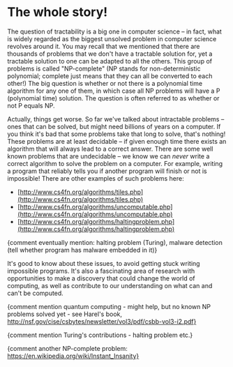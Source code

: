 # The whole story!

The question of tractability is a big one in computer science &ndash; in fact, what is widely regarded as the biggest unsolved problem in computer science revolves around it.
You may recall that we mentioned that there are thousands of problems that we don't have a tractable solution for, yet a tractable solution to one can be adapted to all the others.
This group of problems is called "NP-complete" (NP stands for non-deterministic polynomial; complete just means that they can all be converted to each other!)
The big question is whether or not there is a polynomial time algorithm for any one of them, in which case all NP problems will have a P (polynomial time) solution.
The question is often referred to as whether or not P equals NP.

Actually, things get worse.
So far we've talked about intractable problems &ndash; ones that can be solved, but might need billions of years on a computer.
If you think it's bad that some problems take that long to solve, that's nothing!
These problems are at least decidable &ndash; if given enough time there exists an algorithm that will always lead to a correct answer.
There are some well known problems that are undecidable &ndash; we know we can *never* write a correct algorithm to solve the problem on a computer.
For example, writing a program that reliably tells you if another program will finish or not is impossible!
There are other examples of such problems here:

- [http://www.cs4fn.org/algorithms/tiles.php](http://www.cs4fn.org/algorithms/tiles.php)
- [http://www.cs4fn.org/algorithms/uncomputable.php](http://www.cs4fn.org/algorithms/uncomputable.php)
- [http://www.cs4fn.org/algorithms/haltingproblem.php](http://www.cs4fn.org/algorithms/haltingproblem.php)

{comment eventually mention: halting problem (Turing), malware detection (tell whether program has malware embedded in it)}

It's good to know about these issues, to avoid getting stuck writing impossible programs.
It's also a fascinating area of research with opportunities to make a discovery that could change the world of computing, as well as contribute to our understanding on what can and can't be computed.

{comment mention quantum computing - might help, but no known NP problems solved yet - see Harel's book, http://nsf.gov/cise/csbytes/newsletter/vol3/pdf/csbb-vol3-i2.pdf}

{comment mention Turing's contributions - halting problem etc.}

{comment another NP-complete problem: https://en.wikipedia.org/wiki/Instant_Insanity}

